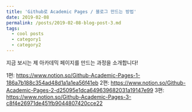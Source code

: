 ```yaml
---
title: 'Github로 Academic Pages / 블로그 만드는 방법'
date: 2019-02-08
permalink: /posts/2019-02-08-blog-post-3.md
tags:
  - cool posts
  - category1
  - category2
---
```


지금 보시는 제 아카데믹 페이지를 만드는 과정을 소개합니다!

1편:
https://www.notion.so/Github-Academic-Pages-1-186a7b188c354ad48d1a1a1ea56f41eb
2편:
https://www.notion.so/Github-Academic-Pages-2-d25095e1dca649639682031a19147e99
3편:
https://www.notion.so/Github-Academic-Pages-3-c8f4e26971de451fb9044807420cce22
